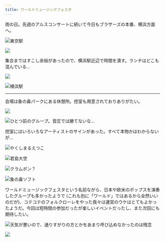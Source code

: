 ```yaml
---
title: ワールドミュージックフェスタ
---
```


雨の日。先週のアルスコンサートに続いて今日もブラザーズの本番、横浜方面へ。

![東京駅](https://photos.old.apkas.net/medium/202402/20240225-120957.webp)

![](https://photos.old.apkas.net/medium/202402/20240225-121012.webp)

集合まではすこし余裕があったので、横浜駅近辺で時間を潰す。ランチはどこも混んでいる...

![](https://photos.old.apkas.net/medium/202402/20240225-140029.webp)

![横浜駅](https://photos.old.apkas.net/medium/202402/20240225-140556.webp)

---

会場は象の鼻パークにある休憩所。控室も用意されておりありがたい。

![](https://photos.old.apkas.net/medium/202402/20240225-155905.webp)

![ひとつ前のグループ。音圧では勝てないな...](https://photos.old.apkas.net/medium/202402/20240225-160446.webp)

控室にはいろいろなアーティストのサインがあった。すべて本物かはわからないが...

![やくしまるえつこ](https://photos.old.apkas.net/medium/202402/20240225-164230.webp)

![君島大空](https://photos.old.apkas.net/medium/202402/20240225-164251.webp)

![クラムボン？](https://photos.old.apkas.net/medium/202402/20240225-164300.webp)

![象の鼻ソフト](https://photos.old.apkas.net/medium/202402/20240225-164421.webp)

ワールドミュージックフェスタという名前ながら、日本や欧米のポップスを演奏したグループも多かったようで (これも別に「ワールド」ではあるから全然いいのだが)、コテコテのフォルクローレをやった我々は運営のウケはとてもよかったようだ。今回は短時間の参加だったが楽しいイベントだったし、また次回にも期待したい。

![天気が悪いので、通りすがりの方とかをあまり呼び込めなかったのは残念](https://photos.old.apkas.net/medium/202402/20240225-171503.webp)

![](https://photos.old.apkas.net/medium/202402/20240225-171657.webp)
